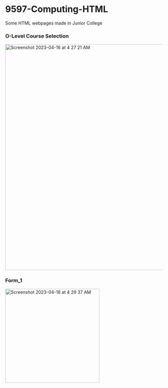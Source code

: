 # 9597-Computing-HTML
Some HTML webpages made in Junior College

### O-Level Course Selection ###
<img width="723" alt="Screenshot 2023-04-16 at 4 27 21 AM" src="https://user-images.githubusercontent.com/102083899/232251840-988bd7a3-35f0-4956-977e-a8e220601410.png">

### Form_1 ###
<img width="301" alt="Screenshot 2023-04-16 at 4 29 37 AM" src="https://user-images.githubusercontent.com/102083899/232251895-4f855b77-f7e6-4a40-bc80-7e8a4d59afb1.png">
